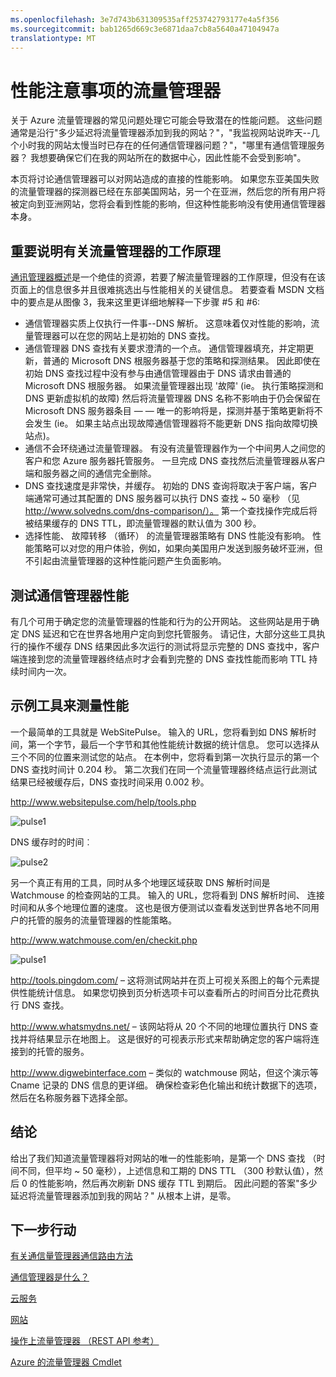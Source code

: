 ```yaml
---
ms.openlocfilehash: 3e7d743b631309535aff253742793177e4a5f356
ms.sourcegitcommit: bab1265d669c3e6871daa7cb8a5640a47104947a
translationtype: MT
---
```

<properties
   pageTitle="性能注意事项 Azure 流量管理器的 |Microsoft Azure"
   description="了解有关通信管理器以及如何测试您的网站的性能，使用通信管理器时的性能"
   services="traffic-manager"
   documentationCenter=""
   authors="kwill-MSFT"
   manager="adinah"
   editor="joaoma" />

<tags 
   ms.service="traffic-manager"
   ms.devlang="na"
   ms.topic="article"
   ms.tgt_pltfrm="na"
   ms.workload="infrastructure-services"
   ms.date="08/19/2015"
   ms.author="joaoma" />


# 性能注意事项的流量管理器


关于 Azure 流量管理器的常见问题处理它可能会导致潜在的性能问题。  这些问题通常是沿行"多少延迟将流量管理器添加到我的网站？"，"我监视网站说昨天--几个小时我的网站太慢当时已存在的任何通信管理器问题？"，"哪里有通信管理服务器？ 我想要确保它们在我的网站所在的数据中心，因此性能不会受到影响"。

本页将讨论通信管理器可以对网站造成的直接的性能影响。  如果您东亚美国失败的流量管理器的探测器已经在东部美国网站，另一个在亚洲，然后您的所有用户将被定向到亚洲网站，您将会看到性能的影响，但这种性能影响没有使用通信管理器本身。

  

## 重要说明有关流量管理器的工作原理

[通讯管理器概述](traffic-manager-overview.md)是一个绝佳的资源，若要了解流量管理器的工作原理，但没有在该页面上的信息很多并且很难挑选出与性能相关的关键信息。  若要查看 MSDN 文档中的要点是从图像 3，我来这里更详细地解释一下步骤 #5 和 #6:

- 通信管理器实质上仅执行一件事--DNS 解析。  这意味着仅对性能的影响，流量管理器可以在您的网站上是初始的 DNS 查找。
- 通信管理器 DNS 查找有关要求澄清的一个点。  通信管理器填充，并定期更新，普通的 Microsoft DNS 根服务器基于您的策略和探测结果。  因此即使在初始 DNS 查找过程中没有参与由通信管理器由于 DNS 请求由普通的 Microsoft DNS 根服务器。  如果流量管理器出现 '故障' (ie。 执行策略探测和 DNS 更新虚拟机的故障) 然后将流量管理器 DNS 名称不影响由于仍会保留在 Microsoft DNS 服务器条目 — — 唯一的影响将是，探测并基于策略更新将不会发生 (ie。 如果主站点出现故障通信管理器将不能更新 DNS 指向故障切换站点)。
- 通信不会环绕通过流量管理器。  有没有流量管理器作为一个中间男人之间您的客户和您 Azure 服务器托管服务。  一旦完成 DNS 查找然后流量管理器从客户端和服务器之间的通信完全删除。
- DNS 查找速度是非常快，并缓存。  初始的 DNS 查询将取决于客户端，客户端通常可通过其配置的 DNS 服务器可以执行 DNS 查找 ~ 50 毫秒 （见 http://www.solvedns.com/dns-comparison/）。  第一个查找操作完成后将被结果缓存的 DNS TTL，即流量管理器的默认值为 300 秒。
- 选择性能、 故障转移 （循环） 的流量管理器策略有 DNS 性能没有影响。  性能策略可以对您的用户体验，例如，如果向美国用户发送到服务破坏亚洲，但不引起由流量管理器的这种性能问题产生负面影响。

  

## 测试通信管理器性能

有几个可用于确定您的流量管理器的性能和行为的公开网站。  这些网站是用于确定 DNS 延迟和它在世界各地用户定向到您托管服务。  请记住，大部分这些工具执行的操作不缓存 DNS 结果因此多次运行的测试将显示完整的 DNS 查找中，客户端连接到您的流量管理器终结点时才会看到完整的 DNS 查找性能而影响 TTL 持续时间内一次。


## 示例工具来测量性能


一个最简单的工具就是 WebSitePulse。  输入的 URL，您将看到如 DNS 解析时间，第一个字节，最后一个字节和其他性能统计数据的统计信息。  您可以选择从三个不同的位置来测试您的站点。  在本例中，您将看到第一次执行显示的第一个 DNS 查找时间计 0.204 秒。  第二次我们在同一个流量管理器终结点运行此测试结果已经被缓存后，DNS 查找时间采用 0.002 秒。

http://www.websitepulse.com/help/tools.php


![pulse1](./media/traffic-manager-performance-considerations/traffic-manager-web-site-pulse.png)

DNS 缓存时的时间︰


![pulse2](./media/traffic-manager-performance-considerations/traffic-manager-web-site-pulse2.png)



另一个真正有用的工具，同时从多个地理区域获取 DNS 解析时间是 Watchmouse 的检查网站的工具。  输入的 URL，您将看到 DNS 解析时间、 连接时间和从多个地理位置的速度。  这也是很方便测试以查看发送到世界各地不同用户的托管的服务的流量管理器的性能策略。

http://www.watchmouse.com/en/checkit.php


![pulse1](./media/traffic-manager-performance-considerations/traffic-manager-web-site-watchmouse.png)

http://tools.pingdom.com/ – 这将测试网站并在页上可视关系图上的每个元素提供性能统计信息。  如果您切换到页分析选项卡可以查看所占的时间百分比花费执行 DNS 查找。

 

http://www.whatsmydns.net/ – 该网站将从 20 个不同的地理位置执行 DNS 查找并将结果显示在地图上。  这是很好的可视表示形式来帮助确定您的客户端将连接到的托管的服务。

 

http://www.digwebinterface.com – 类似的 watchmouse 网站，但这个演示等 Cname 记录的 DNS 信息的更详细。  确保检查彩色化输出和统计数据下的选项，然后在名称服务器下选择全部。

## 结论

给出了我们知道流量管理器将对网站的唯一的性能影响，是第一个 DNS 查找 （时间不同，但平均 ~ 50 毫秒），上述信息和工期的 DNS TTL （300 秒默认值），然后 0 的性能影响，然后再次刷新 DNS 缓存 TTL 到期后。  因此问题的答案"多少延迟将流量管理器添加到我的网站？" 从根本上讲，是零。


## 下一步行动


[有关通信量管理器通信路由方法](traffic-manager-load-balancing-methods.md)

[通信管理器是什么？](../traffic-manmager-overview.md)

[云服务](http://go.microsoft.com/fwlink/?LinkId=314074)

[网站](http://go.microsoft.com/fwlink/p/?LinkId=393327)

[操作上流量管理器 （REST API 参考）](http://go.microsoft.com/fwlink/?LinkId=313584)

[Azure 的流量管理器 Cmdlet](http://go.microsoft.com/fwlink/p/?LinkId=400769)
 
